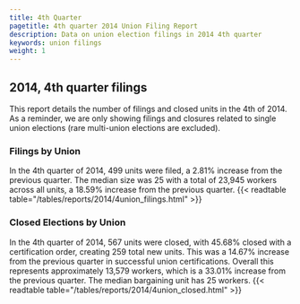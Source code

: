 ```yaml
---
title: 4th Quarter 
pagetitle: 4th quarter 2014 Union Filing Report
description: Data on union election filings in 2014 4th quarter 
keywords: union filings
weight: 1
---
```


## 2014, 4th quarter filings

This report details the number of filings and closed units in the 4th of 2014. As a reminder, we are only showing filings and closures related to single union elections (rare multi-union elections are excluded).

### Filings by Union
In the 4th quarter of 2014, 499 units were filed, a 2.81% increase from the previous quarter. The median size was 25 with a total of 23,945 workers across all units, a 18.59% increase from the previous quarter.
{{< readtable table="/tables/reports/2014/4union_filings.html" >}}

### Closed Elections by Union
In the 4th quarter of 2014, 567 units were closed, with 45.68% closed with a certification order, creating 259 total new units. This was a 14.67% increase from the previous quarter in successful union certifications. Overall this represents approximately 13,579 workers, which is a 33.01% increase from the previous quarter. The median bargaining unit has 25 workers.
{{< readtable table="/tables/reports/2014/4union_closed.html" >}}
